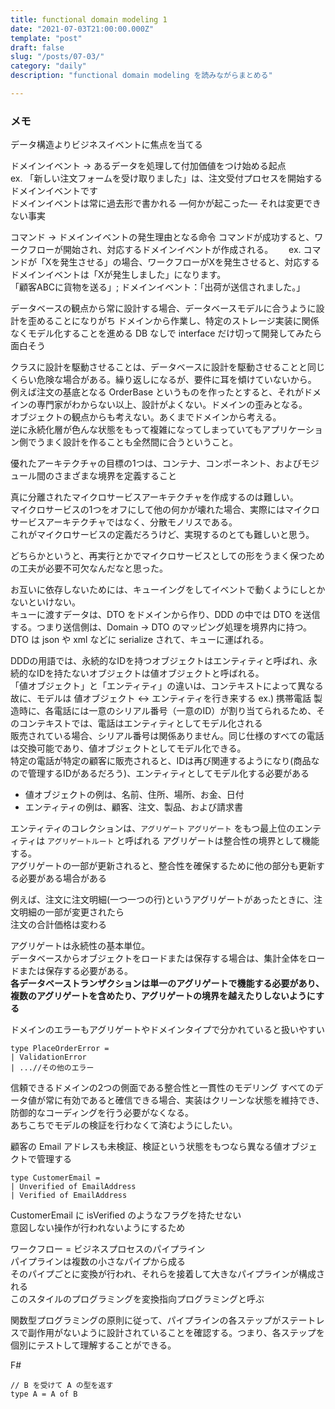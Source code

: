 ```yaml
---
title: functional domain modeling 1
date: "2021-07-03T21:00:00.000Z"
template: "post"
draft: false
slug: "/posts/07-03/"
category: "daily"
description: "functional domain modeling を読みながらまとめる"

---
```


### メモ

データ構造よりビジネスイベントに焦点を当てる

ドメインイベント → あるデータを処理して付加価値をつけ始める起点  
ex. 「新しい注文フォームを受け取りました」は、注文受付プロセスを開始するドメインイベントです  
ドメインイベントは常に過去形で書かれる —何かが起こった— それは変更できない事実

コマンド → ドメインイベントの発生理由となる命令
コマンドが成功すると、ワークフローが開始され、対応するドメインイベントが作成される。　　
ex. コマンドが「Xを発生させる」の場合、ワークフローがXを発生させると、対応するドメインイベントは「Xが発生しました」になります。  
「顧客ABCに貨物を送る」; ドメインイベント：「出荷が送信されました。」


データベースの観点から常に設計する場合、データベースモデルに合うように設計を歪めることになりがち
ドメインから作業し、特定のストレージ実装に関係なくモデル化することを進める
DB なしで interface だけ切って開発してみたら面白そう  

クラスに設計を駆動させることは、データベースに設計を駆動させることと同じくらい危険な場合がある。繰り返しになるが、要件に耳を傾けていないから。  
例えば注文の基底となる OrderBase というものを作ったとすると、それがドメインの専門家がわからない以上、設計がよくない。ドメインの歪みとなる。  
オブジェクトの観点からも考えない。あくまでドメインから考える。  
逆に永続化層が色んな状態をもって複雑になってしまっていてもアプリケーション側でうまく設計を作ることも全然間に合うということ。  

優れたアーキテクチャの目標の1つは、コンテナ、コンポーネント、およびモジュール間のさまざまな境界を定義すること

真に分離されたマイクロサービスアーキテクチャを作成するのは難しい。  
マイクロサービスの1つをオフにして他の何かが壊れた場合、実際にはマイクロサービスアーキテクチャではなく、分散モノリスである。  
これがマイクロサービスの定義だろうけど、実現するのとても難しいと思う。  

どちらかというと、再実行とかでマイクロサービスとしての形をうまく保つための工夫が必要不可欠なんだなと思った。  

お互いに依存しないためには、キューイングをしてイベントで動くようにしとかないといけない。  
キューに渡すデータは、DTO をドメインから作り、DDD の中では DTO を送信する。つまり送信側は、Domain → DTO のマッピング処理を境界内に持つ。  
DTO は json や xml などに serialize されて、キューに運ばれる。  

DDDの用語では、永続的なIDを持つオブジェクトはエンティティと呼ばれ、永続的なIDを持たないオブジェクトは値オブジェクトと呼ばれる。  
「値オブジェクト」と「エンティティ」の違いは、コンテキストによって異なる
故に、モデルは 値オブジェクト <-> エンティティを行き来する
ex.) 携帯電話
製造時に、各電話には一意のシリアル番号（一意のID）が割り当てられるため、そのコンテキストでは、電話はエンティティとしてモデル化される  
販売されている場合、シリアル番号は関係ありません。同じ仕様のすべての電話は交換可能であり、値オブジェクトとしてモデル化できる。  
特定の電話が特定の顧客に販売されると、IDは再び関連するようになり(商品なので管理するIDがあるだろう)、エンティティとしてモデル化する必要がある

- 値オブジェクトの例は、名前、住所、場所、お金、日付
- エンティティの例は、顧客、注文、製品、および請求書

エンティティのコレクションは、`アグリゲート`
`アグリゲート` をもつ最上位のエンティティは `アグリゲートルート` と呼ばれる
アグリゲートは整合性の境界として機能する。  
アグリゲートの一部が更新されると、整合性を確保するために他の部分も更新する必要がある場合がある  

例えば、注文に注文明細(一つ一つの行)というアグリゲートがあったときに、注文明細の一部が変更されたら  
注文の合計価格は変わる

アグリゲートは永続性の基本単位。  
データベースからオブジェクトをロードまたは保存する場合は、集計全体をロードまたは保存する必要がある。  
**各データベーストランザクションは単一のアグリゲートで機能する必要があり、  
複数のアグリゲートを含めたり、アグリゲートの境界を越えたりしないようにする**

ドメインのエラーもアグリゲートやドメインタイプで分かれていると扱いやすい

```
type PlaceOrderError =
| ValidationError
| ...//その他のエラー
```

信頼できるドメインの2つの側面である整合性と一貫性のモデリング
すべてのデータ値が常に有効であると確信できる場合、実装はクリーンな状態を維持でき、防御的なコーディングを行う必要がなくなる。  
あちこちでモデルの検証を行わなくて済むようにしたい。  

顧客の Email アドレスも未検証、検証という状態をもつなら異なる値オブジェクトで管理する

```
type CustomerEmail = 
| Unverified of EmailAddress
| Verified of EmailAddress
```

CustomerEmail に isVerified のようなフラグを持たせない  
意図しない操作が行われないようにするため  

ワークフロー = ビジネスプロセスのパイプライン  
パイプラインは複数の小さなパイプから成る  
そのパイプごとに変換が行われ、それらを接着して大きなパイプラインが構成される  
このスタイルのプログラミングを変換指向プログラミングと呼ぶ  

関数型プログラミングの原則に従って、パイプラインの各ステップがステートレスで副作用がないように設計されていることを確認する。つまり、各ステップを個別にテストして理解することができる。  

F#
```
// B を受けて A の型を返す
type A = A of B
```